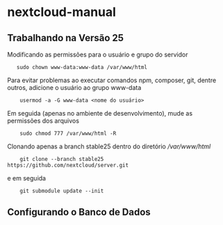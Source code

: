 # nextcloud-manual

## Trabalhando na Versão 25

Modificando as permissões para o usuário e grupo do servidor

       sudo chown www-data:www-data /var/www/html

Para evitar problemas ao executar comandos npm, composer, git, dentre outros, adicione o usuário ao grupo www-data

        usermod -a -G www-data <nome do usuário>

Em seguida (apenas no ambiente de desenvolvimento), mude as permissões dos arquivos

        sudo chmod 777 /var/www/html -R
        
Clonando apenas a branch stable25 dentro do diretório */var/www/html*

        git clone --branch stable25 https://github.com/nextcloud/server.git

e em seguida

        git submodule update --init

## Configurando o Banco de Dados
